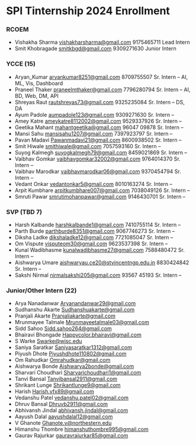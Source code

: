 # SPI Tinternship 2024 Enrollment
### RCOEM
- Vishakha Sharma vishakharsharma@gmail.com 9175465711 Lead Intern 
- Smit Khobragade smitkbgd@gmail.com 9309271630 Junior Intern 

### YCCE (15) 
- Aryan_Kumar aryankumar8251@gmail.com 8709755507 Sr. Intern – AI, ML, Vis, Dashboard 
- Praneel Thaker praneelmthaker@gmail.com 7796280794 Sr. Intern – AI, BD, Web, DM, API 
- Shreyas Raut rautshreyas73@gmail.com 9325235084 Sr. Intern – DS, DA 
- Ayum Padole aumpadole123@gmail.com 9309271630 Sr. Intern – 
- Amey Katre ameykatre8112002@gmail.com 9529337926 Sr. Intern – 
- Geetika Mahant mahantgeetika@gmail.com 96047 09878 Sr. Intern – 
- Mansi Sahu mansisahu1207@gmail.com 7397923797 Sr. Intern – 
- Pavan Madavi Pawanmadavi21@gmail.com 8600938502 Sr. Intern – 
- Smit Hiwale smithiwale@gmail.com 7057593160 Sr. Intern – 
- Suyog Kalmegh suyogkalmegh79@gmail.com 8459021869 Sr. Intern – 
- Vaibhav Gomkar vaibhavgomkar32002@gmail.com 9764014370 Sr. Intern – 
- Vaibhav Marodkar vaibhavmarodkar06@gmail.com 9370454794 Sr. Intern – 
- Vedant Onkar vedantonkar5@gmail.com 8010163274 Sr. Intern –
- Arpit Kumbhare arpitkumbhare007@gmail.com 7038049126 Sr. Intern – 
- Smruti Pawar smrutimohanpawar@gmail.com 9146430701 Sr. Intern – 

### SVP (TBD 7) 
- Harsh Kalbande harshkalbande1@gmail.com 7410755114 Sr. Intern – 
- Parth Burde parthburde8351@gmail.com 9067746273 Sr. Intern – 
- Diksha Ladke dikshaladke12@gmail.com 7721085047 Sr. Intern – 
- Om Vispute visputeom30@gmail.com 9623537398 Sr. Intern – 
- Kunal Wadibhasme kunalwadibhasme27@gmail.com 7588480472 Sr. Intern – 
- Aishwarya Umare aishwaryau.ce20@stvincentngp.edu.in 8830424842 Sr. Intern – 
- Sakshi Nirmal nirmalsakshi205@gmail.com 93567 45193 Sr. Intern – 

### Junior/Other Intern (22)  
- Arya Nanadanwar Aryanandanwar29@gmail.com 
- Sudhanshu Akarte Sudhanshuakarte@gmail.com 
- Pranjali Akarte Pranjaliakarte@gmail.com 
- Mrunmayee Talmale Mrunmayeetalmale03@gmail.com 
- Sidd Sahoo Sidd.sahoo264@gmail.com 
- Bhairavi Bhongade Happycolor.bhairavi@gmail.com 
- S Warke Swarke@wisc.edu 
- Saniya Saratkar Saniyasaratkar1312@gmail.com 
- Piyush Dhote Piyushdhote110802@gmail.com 
- Om Rahudkar Omrahudkar@gmail.com 
- Aishwarya Bonde Aishwarya2bonde@gmail.com 
- Sharvari Choudhari Sharvarichoudhari1@gmail.com 
- Tanvi Bansal Tanvibansal2911@gmail.com 
- Shrikant Lunge Shrikantlunge9@gmail.com 
- Harish Harish.vfx89@gmail.com 
- Vedanshu Patel vedanshu.patel02@gmail.com 
- Dhruv Bansal Dhruvb2911@gmail.com 
- Abhivansh Jindal abhivansh.jindal@gmail.com 
- Aayush Dalal aayushdalal12@gmail.com 
- V Ghanote Ghanote.v@northestern.edu 
- Himanshu Thombre himanshuthombre995@gmail.com 
- Gaurav Rajurkar gauravrajurkar85@gmail.com 
